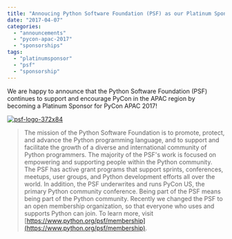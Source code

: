 ```yaml
---
title: "Annoucing Python Software Foundation (PSF) as our Platinum Sponsor"
date: "2017-04-07"
categories: 
  - "announcements"
  - "pycon-apac-2017"
  - "sponsorships"
tags: 
  - "platinumsponsor"
  - "psf"
  - "sponsorship"
---
```


We are happy to announce that the Python Software Foundation (PSF) continues to support and encourage PyCon in the APAC region by becoming a Platinum Sponsor for PyCon APAC 2017!

[![psf-logo-372x84](images/psf-logo-372x84.png)](https://www.python.org/psf/membership)

> The mission of the Python Software Foundation is to promote, protect, and advance the Python programming language, and to support and facilitate the growth of a diverse and international community of Python programmers. The majority of the PSF's work is focused on empowering and supporting people within the Python community. The PSF has active grant programs that support sprints, conferences, meetups, user groups, and Python development efforts all over the world. In addition, the PSF underwrites and runs PyCon US, the primary Python community conference. Being part of the PSF means being part of the Python community. Recently we changed the PSF to an open membership organization, so that everyone who uses and supports Python can join. To learn more, visit [https://www.python.org/psf/membership](https://www.python.org/psf/membership).
